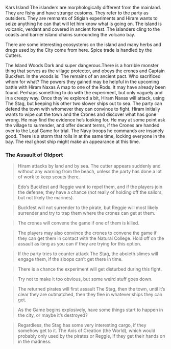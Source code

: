 
Kars Island
The islanders are morphologically different from the mainland. They are fishy and have strange customs. They refer to the party as outsiders. They are remnants of Stigian experiments and Hiram wants to seize anything he can that will let him know what is going on. The island is volcanic, verdant and covered in ancient forest. The islanders cling to the coasts and barrier island chains surrounding the volcano bay.

There are some interesting ecosystems on the island and many herbs and drugs used by the City come from here. Spice trade is handled by the Cutters.


The Island Woods
Dark and super dangerous.There is a horrible monster thing that serves as the village protector, and obeys the crones and Captain Buckfest. In the woods is:
The remains of an ancient pact. Who sacrificed whom for what? The powers they gained may be helpful in the upcoming battle with Hiram Naxas
A map to one of the Rods. It may have already been found.
Perhaps something to do with the experiment, but only vaguely and in a creepy way.
Once they’ve explored a bit, Hiram Naxas will attack, using The Stag, but keeping his other two slower ships out to sea. The party can defend the town with whomever they can convince to fight. Hiram initially wants to wipe out the town and the Crones and discover what has gone wrong. He may find the evidence he’s looking for. He may at some point ask the village to surrender, and offer decent terms, if the Crones are handed over to the Leaf Game for trial. The Navy troops he commands are insanely good.
There is a storm that rolls in at the same time, locking everyone in the bay.
The real ghost ship might make an appearance at this time.




### The Assault of Oldport

> Hiram attacks by land and by sea. The cutter appears suddenly and without any warning from the beach, unless the party has done a lot of work to keep scouts there. 

> Edo’s Buckfest and Reggie want to repel them, and if the players join the defense, they have a chance (not really of holding off the sailors, but not likely the marines).

> Buckfest will not surrender to the pirate, but Reggie will most likely surrender and try to trap them where the crones can get at them.

> The crones will convene the game if one of them is killed.

> The players may also convince the crones to convene the game if they can get them in contact with the Natural College. Hold off on the assault as long as you can if they are trying for this option.

> If the party tries to counter attack The Stag, the aboleth slimes will engage them, if the sloops can’t get there in time.

> There is a chance the experiment will get disturbed during this fight. 

> Try not to make it too obvious, but some weird stuff goes down.

>The returned pirates will first assault The Stag, then the town, until it’s clear they are outmatched, then they flee in whatever ships they can get.

> As the Game begins explosively, have some things start to happen in the city, or maybe it’s destroyed?

> Regardless, the Stag has some very interesting cargo, if they somehow get to it. The Axis of Creation (the World), which would probably only used by the pirates or Reggie, if they get their hands on in the madness.